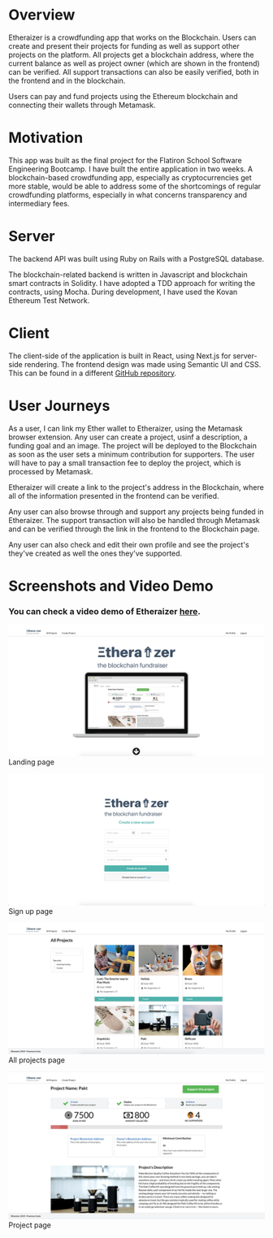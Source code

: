 # Overview

Etheraizer is a crowdfunding app that works on the Blockchain.
Users can create and present their projects for funding as well as support other projects on the platform.
All projects get a blockchain address, where the current balance as well as project owner (which are shown in the frontend) can be verified.
All support transactions can also be easily verified, both in the frontend and in the blockchain.

Users can pay and fund projects using the Ethereum blockchain and connecting their wallets through Metamask.

# Motivation

This app was built as the final project for the Flatiron School Software Engineering Bootcamp. I have built the entire application in two weeks.
A blockchain-based crowdfunding app, especially as cryptocurrencies get more stable, would be able to address some of the shortcomings of regular crowdfunding platforms, especially in what concerns transparency and intermediary fees.

# Server

The backend API was built using Ruby on Rails with a PostgreSQL database.

The blockchain-related backend is written in Javascript and blockchain smart contracts in Solidity.
I have adopted a TDD approach for writing the contracts, using Mocha.
During development, I have used the Kovan Ethereum Test Network.


# Client

The client-side of the application is built in React, using Next.js for server-side rendering.
The frontend design was made using Semantic UI and CSS.
This can be found in a different [GitHub repository](https://github.com/francosta/etheraizer-frontend.).

# User Journeys

As a user, I can link my Ether wallet to Etheraizer, using the Metamask browser extension. Any user can create a project, usinf a description, a funding goal and an image.
The project will be deployed to the Blockchain as soon as the user sets a minimum contribution for supporters. The user will have to pay a small transaction fee to deploy the project, which is processed by Metamask.

Etheraizer will create a link to the project's address in the Blockchain, where all of the information presented in the frontend can be verified.

Any user can also browse through and support any projects being funded in Etheraizer. The support transaction will also be handled through Metamask and can be verified through the link in the frontend to the Blockchain page.

Any user can also check and edit their own profile and see the project's they've created as well the ones they've supported.

# Screenshots and Video Demo

### You can check a video demo of Etheraizer [here](https://youtu.be/lR9p1DDKhJE). 





![LandingPage](https://github.com/francosta/etheraizer-frontend/blob/master/public/Screenshots/landingPage.png)
Landing page

![signUpForm](https://github.com/francosta/etheraizer-frontend/blob/master/public/Screenshots/signUp.png)
Sign up page

![AllProjects](https://github.com/francosta/etheraizer-frontend/blob/master/public/Screenshots/allProjects.png)
All projects page

![ProjectPage](https://github.com/francosta/etheraizer-frontend/blob/master/public/Screenshots/projectPage.png)
Project page

